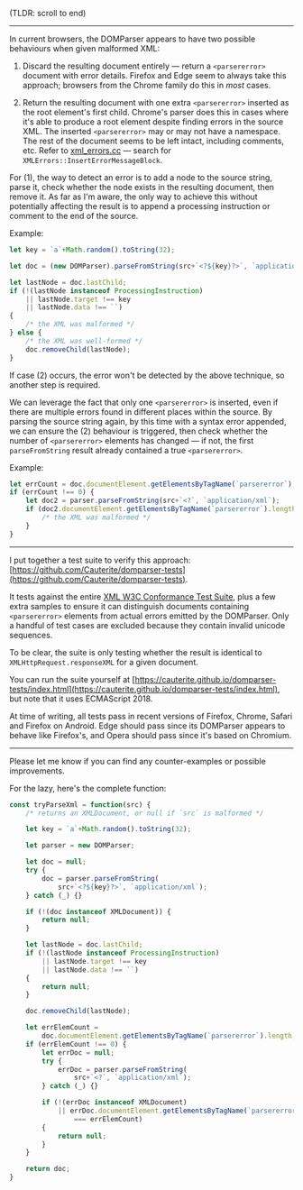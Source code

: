 (TLDR: scroll to end)

---

In current browsers, the DOMParser appears to have two possible behaviours when given malformed XML:

1. Discard the resulting document entirely — return a `<parsererror>` document with error details. Firefox and Edge seem to always take this approach; browsers from the Chrome family do this in *most* cases.

2. Return the resulting document with one extra `<parsererror>` inserted as the root element's first child. Chrome's parser does this in cases where it's able to produce a root element despite finding errors in the source XML. The inserted `<parsererror>` may or may not have a namespace. The rest of the document seems to be left intact, including comments, etc. Refer to [xml_errors.cc](https://cs.chromium.org/chromium/src/third_party/blink/renderer/core/xml/parser/xml_errors.cc) — search for `XMLErrors::InsertErrorMessageBlock`.

For (1), the way to detect an error is to add a node to the source string, parse it, check whether the node exists in the resulting document, then remove it. As far as I'm aware, the only way to achieve this without potentially affecting the result is to append a processing instruction or comment to the end of the source.

Example:

```javascript
let key = `a`+Math.random().toString(32);

let doc = (new DOMParser).parseFromString(src+`<?${key}?>`, `application/xml`);

let lastNode = doc.lastChild;
if (!(lastNode instanceof ProcessingInstruction)
	|| lastNode.target !== key
	|| lastNode.data !== ``)
{
	/* the XML was malformed */
} else {
	/* the XML was well-formed */
	doc.removeChild(lastNode);
}
```

If case (2) occurs, the error won't be detected by the above technique, so another step is required.

We can leverage the fact that only one `<parsererror>` is inserted, even if there are multiple errors found in different places within the source. By parsing the source string again, by this time with a syntax error appended, we can ensure the (2) behaviour is triggered, then check whether the number of `<parsererror>` elements has changed — if not, the first `parseFromString` result already contained a true `<parsererror>`.

Example:

```javascript
let errCount = doc.documentElement.getElementsByTagName(`parsererror`).length;
if (errCount !== 0) {
	let doc2 = parser.parseFromString(src+`<?`, `application/xml`);
	if (doc2.documentElement.getElementsByTagName(`parsererror`).length === errCount) {
		/* the XML was malformed */
	}
}
```

---

I put together a test suite to verify this approach: [https://github.com/Cauterite/domparser-tests](https://github.com/Cauterite/domparser-tests).

It tests against the entire [XML W3C Conformance Test Suite](https://www.w3.org/XML/Test/xmlconf-20080827.html), plus a few extra samples to ensure it can distinguish documents containing `<parsererror>` elements from actual errors emitted by the DOMParser. Only a handful of test cases are excluded because they contain invalid unicode sequences.

To be clear, the suite is only testing whether the result is identical to `XMLHttpRequest.responseXML` for a given document.

You can run the suite yourself at [https://cauterite.github.io/domparser-tests/index.html](https://cauterite.github.io/domparser-tests/index.html), but note that it uses ECMAScript 2018.

At time of writing, all tests pass in recent versions of Firefox, Chrome, Safari and Firefox on Android.
Edge should pass since its DOMParser appears to behave like Firefox's, and Opera should pass since it's based on Chromium.

---

Please let me know if you can find any counter-examples or possible improvements.

For the lazy, here's the complete function:

```javascript
const tryParseXml = function(src) {
	/* returns an XMLDocument, or null if `src` is malformed */

	let key = `a`+Math.random().toString(32);

	let parser = new DOMParser;

	let doc = null;
	try {
		doc = parser.parseFromString(
			src+`<?${key}?>`, `application/xml`);
	} catch (_) {}

	if (!(doc instanceof XMLDocument)) {
		return null;
	}

	let lastNode = doc.lastChild;
	if (!(lastNode instanceof ProcessingInstruction)
		|| lastNode.target !== key
		|| lastNode.data !== ``)
	{
		return null;
	}

	doc.removeChild(lastNode);

	let errElemCount =
		doc.documentElement.getElementsByTagName(`parsererror`).length;
	if (errElemCount !== 0) {
		let errDoc = null;
		try {
			errDoc = parser.parseFromString(
				src+`<?`, `application/xml`);
		} catch (_) {}

		if (!(errDoc instanceof XMLDocument)
			|| errDoc.documentElement.getElementsByTagName(`parsererror`).length
				=== errElemCount)
		{
			return null;
		}
	}

	return doc;
}
```
